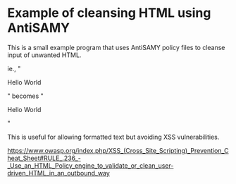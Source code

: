 Example of cleansing HTML using AntiSAMY
========================================

This is a small example program that uses AntiSAMY policy files to cleanse input of unwanted HTML.

ie., "<p>Hello World</p><script>alert("Test")</script>" becomes "<p>Hello World</p>"

This is useful for allowing formatted text but avoiding XSS vulnerabilities.

https://www.owasp.org/index.php/XSS_(Cross_Site_Scripting)_Prevention_Cheat_Sheet#RULE_.236_-_Use_an_HTML_Policy_engine_to_validate_or_clean_user-driven_HTML_in_an_outbound_way